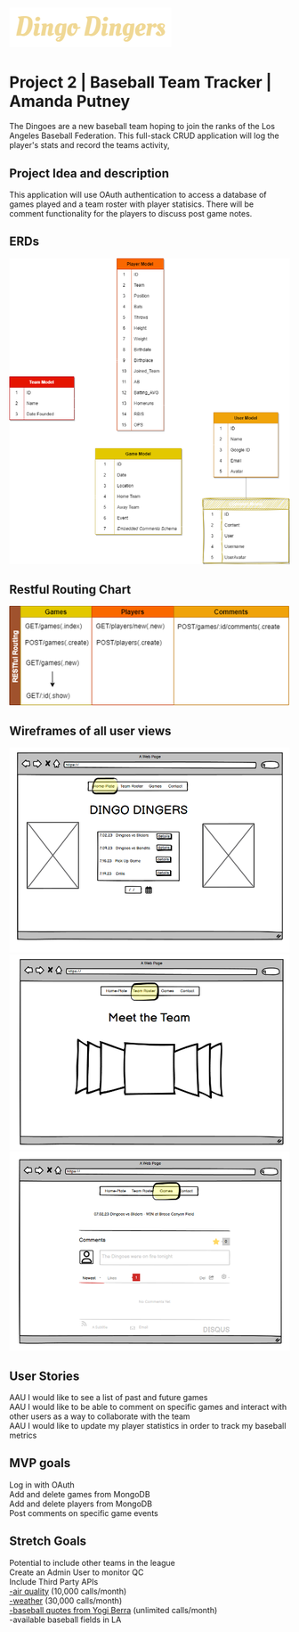 # ![Alt text](public/header.png)

# Project 2 | Baseball Team Tracker | Amanda Putney

The Dingoes are a new baseball team hoping to join the ranks of the Los Angeles Baseball Federation. This full-stack CRUD application will log the player's stats and record the teams activity,

## Project Idea and description

This application will use OAuth authentication to access a database of games played and a team roster with player statisics. There will be comment functionality for the players to discuss post game notes.

## ERDs

![Alt text](public/erd.png)

## Restful Routing Chart

![Alt text](public/restful.png)

## Wireframes of all user views

![Alt text](public/homplate.PNG)
![Alt text](public/teams.PNG)
![Alt text](public/comments.PNG)

## User Stories

AAU I would like to see a list of past and future games \
AAU I would like to be able to comment on specific games and interact with other users as a way to collaborate with the team \
AAU I would like to update my player statistics in order to track my baseball metrics

## MVP goals

Log in with OAuth \
Add and delete games from MongoDB \
Add and delete players from MongoDB \
Post comments on specific game events

## Stretch Goals

Potential to include other teams in the league \
Create an Admin User to monitor QC \
Include Third Party APIs \
<a href = https://www.iqair.com/air-pollution-data-api>-air quality</a> (10,000 calls/month) \
<a href = https://openweathermap.org/api>-weather</a> (30,000 calls/month)\
<a href = https://rapidapi.com/cooperwalter/api/yogia-berra-quotes/>-baseball quotes from Yogi Berra</a> (unlimited calls/month) \
-available baseball fields in LA
